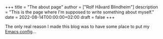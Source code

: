 +++
title = "The about page"
author = ["Rolf Håvard Blindheim"]
description = "This is the page where I'm supposed to write something about myself."
date = 2022-08-14T00:00:00+02:00
draft = false
+++

The only real reason I made this blog was to have some place to put my [Emacs config](https://rhblind.github.io/posts/emacs-configuration/)...
